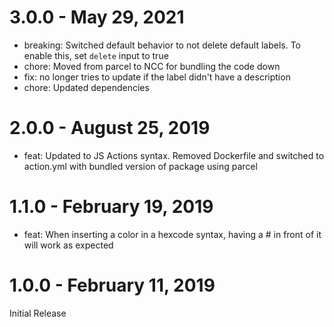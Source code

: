 # 3.0.0 - May 29, 2021

- breaking: Switched default behavior to not delete default labels. To enable this, set `delete` input to true
- chore: Moved from parcel to NCC for bundling the code down
- fix: no longer tries to update if the label didn't have a description
- chore: Updated dependencies

# 2.0.0 - August 25, 2019

- feat: Updated to JS Actions syntax. Removed Dockerfile and switched to action.yml with bundled version of package using parcel

# 1.1.0 - February 19, 2019

- feat: When inserting a color in a hexcode syntax, having a # in front of it will work as expected

# 1.0.0 - February 11, 2019

Initial Release
